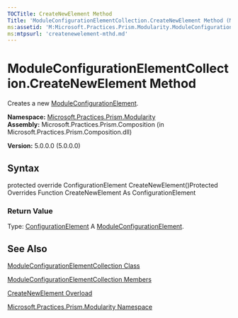 ```yaml
---
TOCTitle: CreateNewElement Method
Title: 'ModuleConfigurationElementCollection.CreateNewElement Method (Microsoft.Practices.Prism.Modularity)'
ms:assetid: 'M:Microsoft.Practices.Prism.Modularity.ModuleConfigurationElementCollection.CreateNewElement'
ms:mtpsurl: 'createnewelement-mthd.md'
---
```



# ModuleConfigurationElementCollection.CreateNewElement Method

Creates a new [ModuleConfigurationElement](https://msdn.microsoft.com/library/microsoft.practices.prism.modularity.moduleconfigurationelement).

**Namespace:** [Microsoft.Practices.Prism.Modularity](https://msdn.microsoft.com/library/microsoft.practices.prism.modularity)
**Assembly:** Microsoft.Practices.Prism.Composition (in Microsoft.Practices.Prism.Composition.dll)

**Version:** 5.0.0.0 (5.0.0.0)

## Syntax

protected override ConfigurationElement CreateNewElement()Protected Overrides Function CreateNewElement As ConfigurationElement
### Return Value

Type: [ConfigurationElement](http://msdn.microsoft.com/en-us/library/kyx77cz3)
A [ModuleConfigurationElement](https://msdn.microsoft.com/library/microsoft.practices.prism.modularity.moduleconfigurationelement).

## See Also

[ModuleConfigurationElementCollection Class](https://msdn.microsoft.com/library/microsoft.practices.prism.modularity.moduleconfigurationelementcollection)

[ModuleConfigurationElementCollection Members](https://msdn.microsoft.com/allmembers.t:microsoft.practices.prism.modularity.moduleconfigurationelementcollection)

[CreateNewElement Overload](https://msdn.microsoft.com/overload:microsoft.practices.prism.modularity.moduleconfigurationelementcollection.createnewelement)

[Microsoft.Practices.Prism.Modularity Namespace](https://msdn.microsoft.com/library/microsoft.practices.prism.modularity)